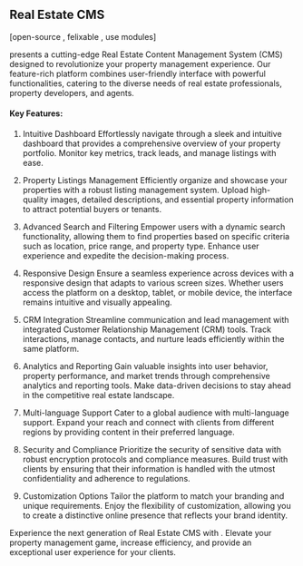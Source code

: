 ## Real Estate CMS
[open-source , felixable , use modules]
 <p>presents a cutting-edge Real Estate Content Management System (CMS) designed to revolutionize your property management experience. Our feature-rich platform combines user-friendly interface with powerful functionalities, catering to the diverse needs of real estate professionals, property developers, and agents.
<p>

#### Key Features:
1. Intuitive Dashboard
Effortlessly navigate through a sleek and intuitive dashboard that provides a comprehensive overview of your property portfolio. Monitor key metrics, track leads, and manage listings with ease.

2. Property Listings Management
Efficiently organize and showcase your properties with a robust listing management system. Upload high-quality images, detailed descriptions, and essential property information to attract potential buyers or tenants.

3. Advanced Search and Filtering
Empower users with a dynamic search functionality, allowing them to find properties based on specific criteria such as location, price range, and property type. Enhance user experience and expedite the decision-making process.

4. Responsive Design
Ensure a seamless experience across devices with a responsive design that adapts to various screen sizes. Whether users access the platform on a desktop, tablet, or mobile device, the interface remains intuitive and visually appealing.

5. CRM Integration
Streamline communication and lead management with integrated Customer Relationship Management (CRM) tools. Track interactions, manage contacts, and nurture leads efficiently within the same platform.

6. Analytics and Reporting
Gain valuable insights into user behavior, property performance, and market trends through comprehensive analytics and reporting tools. Make data-driven decisions to stay ahead in the competitive real estate landscape.

7. Multi-language Support
Cater to a global audience with multi-language support. Expand your reach and connect with clients from different regions by providing content in their preferred language.

8. Security and Compliance
Prioritize the security of sensitive data with robust encryption protocols and compliance measures. Build trust with clients by ensuring that their information is handled with the utmost confidentiality and adherence to regulations.

9. Customization Options
Tailor the platform to match your branding and unique requirements. Enjoy the flexibility of customization, allowing you to create a distinctive online presence that reflects your brand identity.

Experience the next generation of Real Estate CMS with . Elevate your property management game, increase efficiency, and provide an exceptional user experience for your clients.
